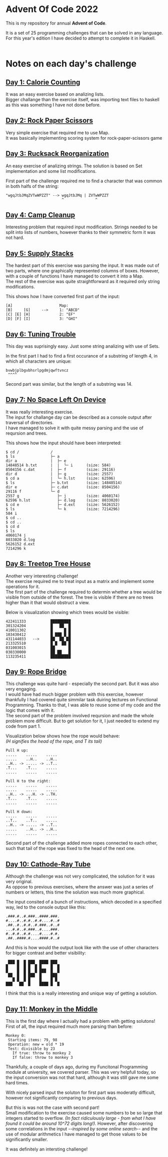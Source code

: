 # Advent Of Code 2022
This is my repository for annual **Advent of Code**.

It is a set of 25 programming challenges that can be solved in any language.  
For this year's edition I have decided to attempt to complete it in Haskell.  
</br>

# Notes on each day's challenge
## [Day 1: Calorie Counting](https://adventofcode.com/2022/day/1)

It was an easy exercise based on analizing lists.  
Bigger challange than the exercise itself, was importing text files to haskell as this was something I have not done before.

## [Day 2: Rock Paper Scissors](https://adventofcode.com/2022/day/2)

Very simple exercise that required me to use Map.  
It was basically implementing scoring system for rock-paper-scissors game

## [Day 3: Rucksack Reorganization](https://adventofcode.com/2022/day/3)

An easy exercise of analizing strings. The solution is based on Set implementation and some list modifications.

First part of the challenge required me to find a character that was common in both halfs of the string:  
```
"wgqJtbJMqZVTwWPZZT" --> wgqJtbJMq | ZVTwWPZZT
                         ^              ^
```


## [Day 4: Camp Cleanup](https://adventofcode.com/2022/day/4)

Interesting problem that required input modification. Strings needed to be split into lists of numbers, 
however thanks to their symmetric form it was not hard.

## [Day 5: Supply Stacks](https://adventofcode.com/2022/day/5)

The hardest part of this exercise was parsing the input. It was made out of two parts, where one graphically represented columns of boxes. 
However, with a couple of functions I have managed to convert it into a Map.  
The rest of the exercise was quite straightforward as it required only string modifications.

This shows how I have converted first part of the input:
```
[A]                     Map:
[B]     [G]     -->     1: "ABCD"
[C] [E] [H]             2: "EF"
[D] [F] [I]             3: "GHI"
```

## [Day 6: Tuning Trouble](https://adventofcode.com/2022/day/6)

This day was suprisingly easy. Just some string analizing with use of Sets.

In the first part I had to find a first occurance of a substring of length 4, in which all characters are unique:
```
bvwbjplbgvbhsrlpgdmjqwftvncz
 ^^^^
```
Second part was similar, but the length of a substring was 14.
## [Day 7: No Space Left On Device](https://adventofcode.com/2022/day/7)

It was really interesting exercise.  
The input for challange day can be described as a console output after traversal of directories.  
I have managed to solve it with quite messy parsing and the use of reqursion and trees.

This shows how the input should have been interpreted:
```
$ cd /              /               
$ ls                ├─ a            
dir a               |  ├─ e         
14848514 b.txt      |  |  └─ i      (size: 584)   
8504156 c.dat       |  ├─ f         (size: 29116) 
dir d               |  ├─ g         (size: 2557)
$ cd a              |  └─ h.lst     (size: 62596)  
$ ls                ├─ b.txt        (size: 14848514)
dir e               ├─ c.dat        (size: 8504156)
29116 f             └─ d            
2557 g                 ├─ j         (size: 4060174) 
62596 h.lst            ├─ d.log     (size: 8033020)
$ cd e                 ├─ d.ext     (size: 5626152)
$ ls                   └─ k         (size: 7214296)
584 i                   
$ cd ..                 
$ cd ..                 
$ cd d                  
$ ls                    
4060174 j               
8033020 d.log           
5626152 d.ext           
7214296 k        
```

## [Day 8: Treetop Tree House](https://adventofcode.com/2022/day/8)

Another very interesting challenge!  
The exercise required me to treat input as a matrix and implement some operations for it.  
The first part of the challenge required to determin whether a tree would be visible from outside of the forest. The tree is visible if there are no trees higher than it that would obstruct a view.  

Below is visualization showing which trees would be visible:

```
422411333           █████████
301324204           █   ██  █
410011302           █     █ █
103430412           █ ███ █ █
431144033   -->     ██  ██ ██
213325510           █ █  ██ █
031003015           ██      █
030330000           ██ ██   █
113235411           █████████
```

## [Day 9: Rope Bridge](https://adventofcode.com/2022/day/9)

This challenge was quite hard - especially the second part. But it was also very engaging.  
I would have had much bigger problem with this exercise, 
however thankfully I had covered quite simmilar task duiring lectures on Functional Programming. 
Thanks to that, I was able to reuse some of my code and the logic that comes with it.  
The second part of the problem involved reqursion and made the whole problem more difficult. 
But to get solution for it, I just needed to extend my code from part 1.

Visualization below shows how the rope would behave:  
*(H signifies the head of the rope, and T its tail)*

```
Pull H up:
.....    .....    .....
.....    ..H..    ..H..
..H.. -> ..... -> ..T..
.T...    .T...    .....
.....    .....    .....

Pull H to the right:
.....    .....    .....
.....    .....    .....
..H.. -> ...H. -> ..TH.
.T...    .T...    .....
.....    .....    .....

Pull H down:
.....    .....    .....
..T..    ..T..    .....
..H.. -> ..... -> ..T..
.....    ..H.. -> ..H..
.....    .....    .....
```
Second part of the challenge added more ropes connected to each other, such that tail of the rope was fixed to the head of the next one.

## [Day 10: Cathode-Ray Tube](https://adventofcode.com/2022/day/10)

Although the challenge was not very complicated, the solution for it was very original.  
As oppose to previous exercises, where the answer was just a series of numbers or letters, this time the solution was much more graphical. 

The input consited of a bunch of instructions, which decoded in a specified way, led to the console output like this:
```
.###.#..#.###..####.###.
#....#..#.#..#.#....#..#
.##..#..#.#..#.###..#..#
...#.#..#.###..#....###.
#..#.#..#.#....#....#.#.
.##..####.#....####.#..#
```
And this is how would the output look like with the use of other characters for bigger contrast and better visibility:
```
 ███ █  █ ███  ████ ███  
█    █  █ █  █ █    █  █ 
█    █  █ █  █ ███  █  █ 
 ██  █  █ ███  █    ███  
   █ █  █ █    █    █ █  
███   ██  █    ████ █  █ 
 ```
 I think that this is a really interesting and unique way of getting a solution.

 ## [Day 11: Monkey in the Middle](https://adventofcode.com/2022/day/11)
 This is the first day where I actually had a problem with getting solutons!  
 First of all, the input required much more parsing than before:
 ```
 Monkey 0:
  Starting items: 79, 98
  Operation: new = old * 19
  Test: divisible by 23
    If true: throw to monkey 2
    If false: throw to monkey 3
 ```
 Thankfully, a couple of days ago, during my Funcitonal Programming module at university, we covered parser. This was very helpfull today, so the input conversion was not that hard, although it was still gave me some hard times.  

 With nicely parsed input the soluton for first part was moderatly difficult, however not significantly comparing to previous days.

 But this is was not the case with second part!  
 Small modification to the exercise caused some numbers to be so large that integers started to overflow. *(In fact ridiculously large - from what I have found it could be around 10^72 digits long!)*. However, after discovering some correlations in the input *--inspired by some online search--* and the use of modular arithmetics I have managed to get those values to be significantly smaller.

 It was definitely an intersting challenge! 

